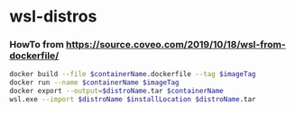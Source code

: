 # wsl-distros

### HowTo from https://source.coveo.com/2019/10/18/wsl-from-dockerfile/
```sh
docker build --file $containerName.dockerfile --tag $imageTag   
docker run --name $containerName $imageTag  
docker export --output=$distroName.tar $containerName   
wsl.exe --import $distroName $installLocation $distroName.tar   
```
